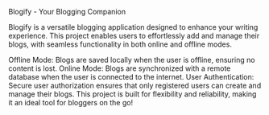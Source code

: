 Blogify - Your Blogging Companion

Blogify is a versatile blogging application designed to enhance your writing experience. This project enables users to effortlessly add and manage their blogs, with seamless functionality in both online and offline modes.

Offline Mode: Blogs are saved locally when the user is offline, ensuring no content is lost.
Online Mode: Blogs are synchronized with a remote database when the user is connected to the internet.
User Authentication: Secure user authorization ensures that only registered users can create and manage their blogs.
This project is built for flexibility and reliability, making it an ideal tool for bloggers on the go!